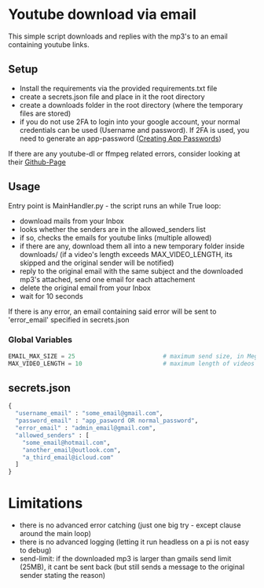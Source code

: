 # Youtube download via email
This simple script downloads and replies with the mp3's to an email containing youtube links.

## Setup
- Install the requirements via the provided requirements.txt file 
- create a secrets.json file and place in it the root directory
- create a downloads folder in the root directory (where the temporary files are stored)
- if you do not use 2FA to login into your google account, your normal credentials can be used (Username and password). If 2FA is used, you need to generate an app-password ([Creating App Passwords](https://support.google.com/mail/answer/185833?hl=en))

If there are any youtube-dl or ffmpeg related errors, consider looking at their [Github-Page](https://github.com/ytdl-org/youtube-dl)

## Usage
Entry point is MainHandler.py - the script runs an while True loop:
- download mails from your Inbox
- looks whether the senders are in the allowed_senders list
- if so, checks the emails for youtube links (multiple allowed)
- if there are any, download them all into a new temporary folder inside downloads/ (if a video's length exceeds MAX_VIDEO_LENGTH, its skipped and the original sender will be notified)
- reply to the original email with the same subject and the downloaded mp3's attached, send one email for each attachement
- delete the original email from your Inbox
- wait for 10 seconds

If there is any error, an email containing said error will be sent to 'error_email' specified in secrets.json
### Global Variables
```python
EMAIL_MAX_SIZE = 25                         # maximum send size, in MegaBytes
MAX_VIDEO_LENGTH = 10                       # maximum length of videos to download, in Minutes
```
## secrets.json
```python
{
  "username_email" : "some_email@gmail.com",
  "password_email" : "app_pasword OR normal_password",
  "error_email" : "admin_email@gmail.com",
  "allowed_senders" : [
    "some_email@hotmail.com",
    "another_email@outlook.com",
    "a_third_email@icloud.com"
  ]
}
```
# Limitations
- there is no advanced error catching (just one big try - except clause around the main loop)
- there is no advanced logging (letting it run headless on a pi is not easy to debug)
- send-limit: if the downloaded mp3 is larger than gmails send limit (25MB), it cant be sent back (but still sends a message to the original sender stating the reason)
